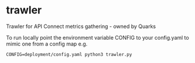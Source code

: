 # trawler
Trawler for API Connect metrics gathering - owned by Quarks

To run locally point the environment variable CONFIG to your config.yaml to mimic one from a config map e.g.

    CONFIG=deployment/config.yaml python3 trawler.py
